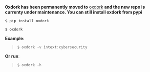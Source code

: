 **0xdork has been permanently moved to** [oxdork](https://github.com/rlyonheart/oxdork) **and the new repo is currenty under maintenance. You can still install oxdork from pypi**

<code>$ pip install oxdork</code>

<code>$ oxdork</code>

**Example**:
> <code>$ oxdork -v intext:cybersecurity</code>

**Or run**:
> <code>$ oxdork -h</code> 
